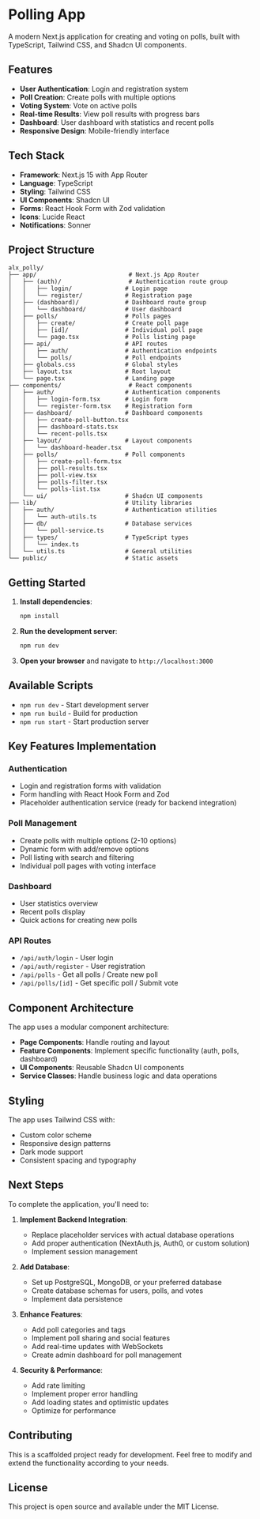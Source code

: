 # Polling App

A modern Next.js application for creating and voting on polls, built with TypeScript, Tailwind CSS, and Shadcn UI components.

## Features

- **User Authentication**: Login and registration system
- **Poll Creation**: Create polls with multiple options
- **Voting System**: Vote on active polls
- **Real-time Results**: View poll results with progress bars
- **Dashboard**: User dashboard with statistics and recent polls
- **Responsive Design**: Mobile-friendly interface

## Tech Stack

- **Framework**: Next.js 15 with App Router
- **Language**: TypeScript
- **Styling**: Tailwind CSS
- **UI Components**: Shadcn UI
- **Forms**: React Hook Form with Zod validation
- **Icons**: Lucide React
- **Notifications**: Sonner

## Project Structure

```
alx_polly/
├── app/                          # Next.js App Router
│   ├── (auth)/                   # Authentication route group
│   │   ├── login/               # Login page
│   │   └── register/            # Registration page
│   ├── (dashboard)/             # Dashboard route group
│   │   └── dashboard/           # User dashboard
│   ├── polls/                   # Polls pages
│   │   ├── create/              # Create poll page
│   │   ├── [id]/                # Individual poll page
│   │   └── page.tsx             # Polls listing page
│   ├── api/                     # API routes
│   │   ├── auth/                # Authentication endpoints
│   │   └── polls/               # Poll endpoints
│   ├── globals.css              # Global styles
│   ├── layout.tsx               # Root layout
│   └── page.tsx                 # Landing page
├── components/                   # React components
│   ├── auth/                    # Authentication components
│   │   ├── login-form.tsx       # Login form
│   │   └── register-form.tsx    # Registration form
│   ├── dashboard/               # Dashboard components
│   │   ├── create-poll-button.tsx
│   │   ├── dashboard-stats.tsx
│   │   └── recent-polls.tsx
│   ├── layout/                  # Layout components
│   │   └── dashboard-header.tsx
│   ├── polls/                   # Poll components
│   │   ├── create-poll-form.tsx
│   │   ├── poll-results.tsx
│   │   ├── poll-view.tsx
│   │   ├── polls-filter.tsx
│   │   └── polls-list.tsx
│   └── ui/                      # Shadcn UI components
├── lib/                         # Utility libraries
│   ├── auth/                    # Authentication utilities
│   │   └── auth-utils.ts
│   ├── db/                      # Database services
│   │   └── poll-service.ts
│   ├── types/                   # TypeScript types
│   │   └── index.ts
│   └── utils.ts                 # General utilities
└── public/                      # Static assets
```

## Getting Started

1. **Install dependencies**:
   ```bash
   npm install
   ```

2. **Run the development server**:
   ```bash
   npm run dev
   ```

3. **Open your browser** and navigate to `http://localhost:3000`

## Available Scripts

- `npm run dev` - Start development server
- `npm run build` - Build for production
- `npm run start` - Start production server

## Key Features Implementation

### Authentication
- Login and registration forms with validation
- Form handling with React Hook Form and Zod
- Placeholder authentication service (ready for backend integration)

### Poll Management
- Create polls with multiple options (2-10 options)
- Dynamic form with add/remove options
- Poll listing with search and filtering
- Individual poll pages with voting interface

### Dashboard
- User statistics overview
- Recent polls display
- Quick actions for creating new polls

### API Routes
- `/api/auth/login` - User login
- `/api/auth/register` - User registration
- `/api/polls` - Get all polls / Create new poll
- `/api/polls/[id]` - Get specific poll / Submit vote

## Component Architecture

The app uses a modular component architecture:

- **Page Components**: Handle routing and layout
- **Feature Components**: Implement specific functionality (auth, polls, dashboard)
- **UI Components**: Reusable Shadcn UI components
- **Service Classes**: Handle business logic and data operations

## Styling

The app uses Tailwind CSS with:
- Custom color scheme
- Responsive design patterns
- Dark mode support
- Consistent spacing and typography

## Next Steps

To complete the application, you'll need to:

1. **Implement Backend Integration**:
   - Replace placeholder services with actual database operations
   - Add proper authentication (NextAuth.js, Auth0, or custom solution)
   - Implement session management

2. **Add Database**:
   - Set up PostgreSQL, MongoDB, or your preferred database
   - Create database schemas for users, polls, and votes
   - Implement data persistence

3. **Enhance Features**:
   - Add poll categories and tags
   - Implement poll sharing and social features
   - Add real-time updates with WebSockets
   - Create admin dashboard for poll management

4. **Security & Performance**:
   - Add rate limiting
   - Implement proper error handling
   - Add loading states and optimistic updates
   - Optimize for performance

## Contributing

This is a scaffolded project ready for development. Feel free to modify and extend the functionality according to your needs.

## License

This project is open source and available under the MIT License.

